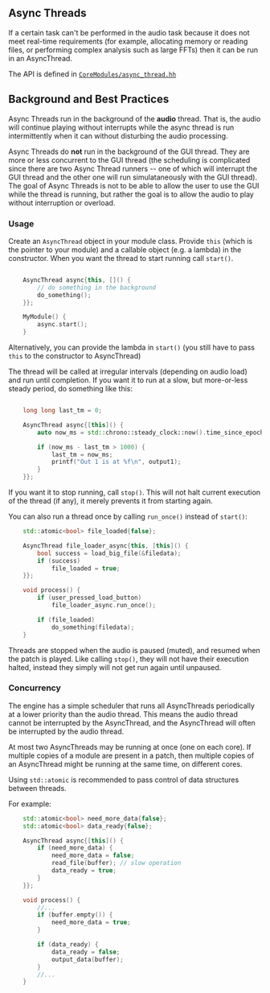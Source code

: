 ## Async Threads

If a certain task can't be performed in the audio task because it does not meet
real-time requirements (for example, allocating memory or reading files, or
performing complex analysis such as large FFTs) then it can be run in an
AsyncThread.

The API is defined in [`CoreModules/async_thread.hh`](../core-interface/CoreModules/async_thread.hh)

## Background and Best Practices

Async Threads run in the background of the **audio** thread. That is, the audio
will continue playing without interrupts while the async thread is run intermittently
when it can without disturbing the audio processing.

Async Threads do **not** run in the background of the GUI thread. They are more or less
concurrent to the GUI thread (the scheduling is complicated since there are two Async Thread
runners -- one of which will interrupt the GUI thread and the other one will run simulataneously
with the GUI thread). The goal of Async Threads is not to be able to allow the user
to use the GUI while the thread is running, but rather the goal is to allow the audio
to play without interruption or overload.


### Usage

Create an `AsyncThread` object in your module class. Provide `this` (which is the pointer
to your module) and a callable object (e.g. a lambda) in the constructor. When
you want the thread to start running call `start()`.

```c++

    AsyncThread async{this, []() {
        // do something in the background
        do_something();
    }};

    MyModule() {
        async.start();
    }

```

Alternatively, you can provide the lambda in `start()` (you still have to pass
`this` to the constructor to AsyncThread)

The thread will be called at irregular intervals (depending on audio load) and
run until completion. If you want it to run at a slow, but more-or-less steady
period, do something like this:

```c++

    long long last_tm = 0;

    AsyncThread async{[this]() {
        auto now_ms = std::chrono::steady_clock::now().time_since_epoch().count() / 1'000'000LL;

        if (now_ms - last_tm > 1000) {
            last_tm = now_ms;
            printf("Out 1 is at %f\n", output1);
        }
    }};

```

If you want it to stop running, call `stop()`. This will not halt current
execution of the thread (if any), it merely prevents it from starting again.

You can also run a thread once by calling `run_once()` instead of `start()`:

```c++
    std::atomic<bool> file_loaded{false};

    AsyncThread file_loader_async{this, [this]() {
        bool success = load_big_file(&filedata);
        if (success)
            file_loaded = true;
    }};

    void process() {
        if (user_pressed_load_button)
            file_loader_async.run_once();

        if (file_loaded)
            do_something(filedata);
    }

```

Threads are stopped when the audio is paused (muted), and resumed when the
patch is played. Like calling `stop()`, they will not have their execution
halted, instead they simply will not get run again until unpaused.


### Concurrency

The engine has a simple scheduler that runs all AsyncThreads periodically at 
a lower priority than the audio thread. This means the audio thread cannot be 
interrupted by the AsyncThread, and the AsyncThread will often be interrupted by
the audio thread. 

At most two AsyncThreads may be running at once (one on each core). If multiple
copies of a module are present in a patch, then multiple copies of an
AsyncThread might be running at the same time, on different cores.

Using `std::atomic` is recommended to pass control of data structures between threads.

For example: 

```c++
    std::atomic<bool> need_more_data{false};
    std::atomic<bool> data_ready{false};

    AsyncThread async{[this]() {
        if (need_more_data) {
            need_more_data = false;
            read_file(buffer); // slow operation
            data_ready = true;
        }
    }};

    void process() {
        //...
        if (buffer.empty()) {
            need_more_data = true;
        }

        if (data_ready) {
            data_ready = false;
            output_data(buffer);
        }
        //...
    }


```
